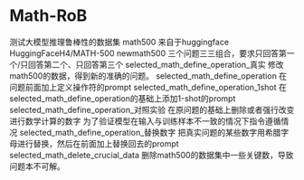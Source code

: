 # Math-RoB
测试大模型推理鲁棒性的数据集
math500   来自于huggingface   HuggingFaceH4/MATH-500
newmath500 三个问题三三组合，要求只回答第一个/只回答第二个、只回答第三个
selected_math_define_operation_真实 修改math500的数据，得到新的准确的问题。 
selected_math_define_operation   在问题前面加上定义操作符的prompt
selected_math_define_operation_1shot 在selected_math_define_operation的基础上添加1-shot的prompt
selected_math_define_operation_对照实验 在原问题的基础上删除或者强行改变进行数学计算的数字 为了验证模型在输入与训练样本不一致的情况下指令遵循情况
selected_math_define_operation_替换数字  把真实问题的某些数字用希腊字母进行替换，然后在前面加上替换回去的prompt
selected_math_delete_crucial_data 删除math500的数据集中一些关键数，导致问题本不可解。 
